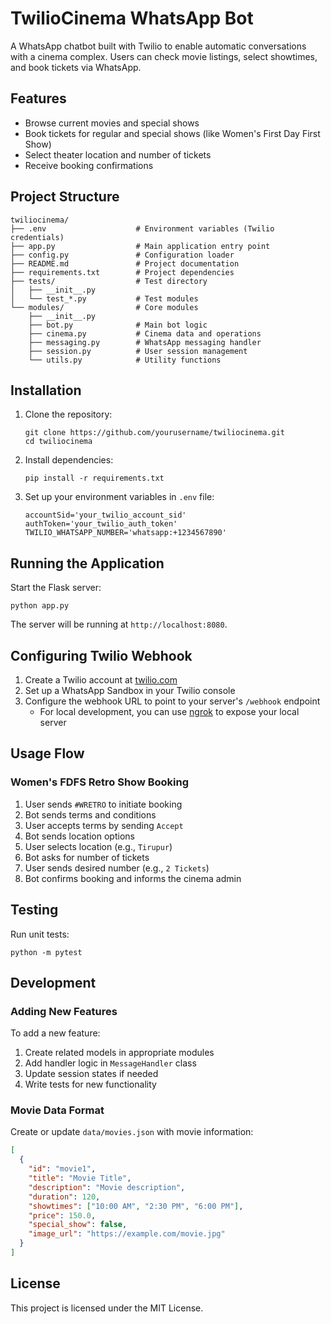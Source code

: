 # TwilioCinema WhatsApp Bot

A WhatsApp chatbot built with Twilio to enable automatic conversations with a cinema complex. Users can check movie listings, select showtimes, and book tickets via WhatsApp.

## Features

- Browse current movies and special shows
- Book tickets for regular and special shows (like Women's First Day First Show)
- Select theater location and number of tickets
- Receive booking confirmations

## Project Structure

```
twiliocinema/
├── .env                    # Environment variables (Twilio credentials)
├── app.py                  # Main application entry point
├── config.py               # Configuration loader
├── README.md               # Project documentation
├── requirements.txt        # Project dependencies
├── tests/                  # Test directory
│   ├── __init__.py
│   └── test_*.py           # Test modules
└── modules/                # Core modules
    ├── __init__.py
    ├── bot.py              # Main bot logic
    ├── cinema.py           # Cinema data and operations
    ├── messaging.py        # WhatsApp messaging handler
    ├── session.py          # User session management
    └── utils.py            # Utility functions
```

## Installation

1. Clone the repository:
   ```
   git clone https://github.com/yourusername/twiliocinema.git
   cd twiliocinema
   ```

2. Install dependencies:
   ```
   pip install -r requirements.txt
   ```

3. Set up your environment variables in `.env` file:
   ```
   accountSid='your_twilio_account_sid'
   authToken='your_twilio_auth_token'
   TWILIO_WHATSAPP_NUMBER='whatsapp:+1234567890'
   ```

## Running the Application

Start the Flask server:
```
python app.py
```

The server will be running at `http://localhost:8080`.

## Configuring Twilio Webhook

1. Create a Twilio account at [twilio.com](https://www.twilio.com)
2. Set up a WhatsApp Sandbox in your Twilio console
3. Configure the webhook URL to point to your server's `/webhook` endpoint
   - For local development, you can use [ngrok](https://ngrok.com/) to expose your local server

## Usage Flow

### Women's FDFS Retro Show Booking

1. User sends `#WRETRO` to initiate booking
2. Bot sends terms and conditions
3. User accepts terms by sending `Accept`
4. Bot sends location options
5. User selects location (e.g., `Tirupur`)
6. Bot asks for number of tickets
7. User sends desired number (e.g., `2 Tickets`)
8. Bot confirms booking and informs the cinema admin

## Testing

Run unit tests:
```
python -m pytest
```

## Development 

### Adding New Features

To add a new feature:
1. Create related models in appropriate modules
2. Add handler logic in `MessageHandler` class
3. Update session states if needed
4. Write tests for new functionality

### Movie Data Format

Create or update `data/movies.json` with movie information:

```json
[
  {
    "id": "movie1",
    "title": "Movie Title",
    "description": "Movie description",
    "duration": 120,
    "showtimes": ["10:00 AM", "2:30 PM", "6:00 PM"],
    "price": 150.0,
    "special_show": false,
    "image_url": "https://example.com/movie.jpg"
  }
]
```

## License

This project is licensed under the MIT License.